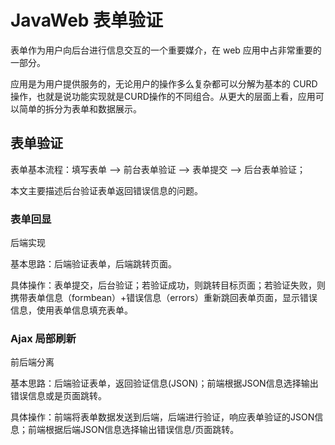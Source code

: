 # JavaWeb 表单验证

表单作为用户向后台进行信息交互的一个重要媒介，在 web 应用中占非常重要的一部分。

应用是为用户提供服务的，无论用户的操作多么复杂都可以分解为基本的 CURD 操作，也就是说功能实现就是CURD操作的不同组合。从更大的层面上看，应用可以简单的拆分为表单和数据展示。

## 表单验证

表单基本流程：填写表单 --> 前台表单验证 --> 表单提交 --> 后台表单验证；

本文主要描述后台验证表单返回错误信息的问题。

### 表单回显

后端实现

基本思路：后端验证表单，后端跳转页面。

具体操作：表单提交，后台验证；若验证成功，则跳转目标页面；若验证失败，则携带表单信息（formbean）+错误信息（errors）重新跳回表单页面，显示错误信息，使用表单信息填充表单。

### Ajax 局部刷新 

前后端分离

基本思路：后端验证表单，返回验证信息(JSON)；前端根据JSON信息选择输出错误信息或是页面跳转。

具体操作：前端将表单数据发送到后端，后端进行验证，响应表单验证的JSON信息；前端根据后端JSON信息选择输出错误信息/页面跳转。